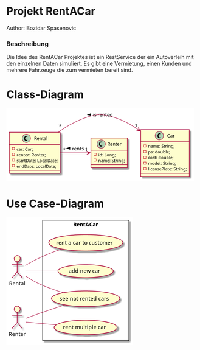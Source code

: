 # Projekt RentACar
Author: Bozidar Spasenovic

### Beschreibung
Die Idee des RentACar Projektes ist ein RestService der ein Autoverleih mit den einzelnen Daten simuliert.
Es gibt eine Vermietung, einen Kunden und mehrere Fahrzeuge die zum vermieten bereit sind.


# Class-Diagram
![cdl](asciidocs/images/cld.png)

# Use Case-Diagram
![ucd](asciidocs/images/ucd.png)
